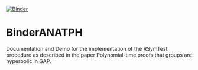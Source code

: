[![Binder](https://mybinder.org/badge.svg)](https://mybinder.org/v2/gh/markuspf/BinderANATPH/master)


# BinderANATPH

Documentation and Demo for the implementation of the RSymTest procedure as described in the paper 
Polynomial-time proofs that groups are hyperbolic in GAP.


